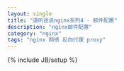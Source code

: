 ```yaml
---
layout: single
title: "道听途说nginx系列4 - 邮件配置"
description: "nginx邮件配置"
category: "nginx"
tags: "nginx 网络 反向代理 proxy"
---
```

{% include JB/setup %}
